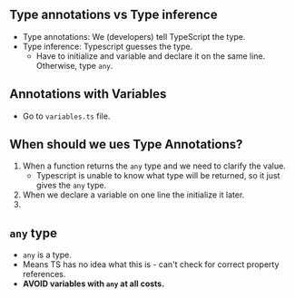 ## Type annotations vs Type inference

- Type annotations: We (developers) tell TypeScript the type.
- Type inference: Typescript guesses the type.
    - Have to initialize and variable and declare it on the same line. Otherwise, type `any`.

## Annotations with Variables

- Go to `variables.ts` file.

## When should we ues Type Annotations?

1. When a function returns the `any` type and we need to clarify the value.
    - Typescript is unable to know what type will be returned, so it just gives the `any` type.
2. When we declare a variable on one line the initialize it later.
3. 

## `any` type

- `any` is a type.
- Means TS has no idea what this is - can't check for correct property references.
- **AVOID variables with `any` at all costs.**